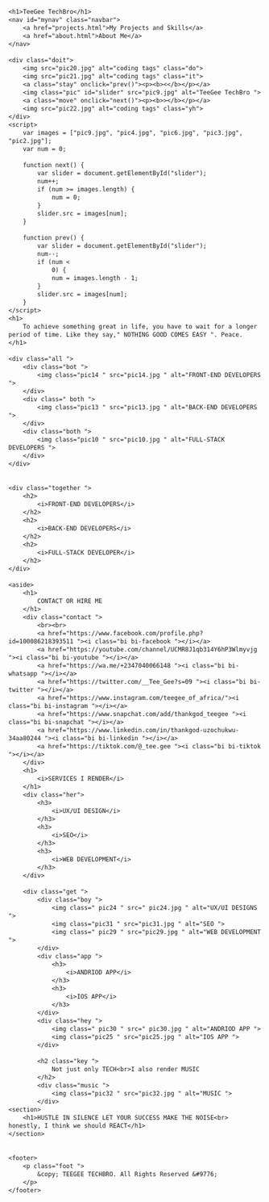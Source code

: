 <html lang="en">

<head>
    <meta charset="UTF-8">
    <meta http-equiv="X-UA-Compatible" content="IE=edge">
    <meta name="viewport" content="width=device-width, initial-scale=1.0">
    <title>TeeGee TechBro Portfolio</title>
    <link rel="stylesheet" href="tee.css">
    <link rel="stylesheet" href="https://cdn.jsdelivr.net/npm/bootstrap-icons@1.9.1/font/bootstrap-icons.css">
</head>

<body>

    <h1>TeeGee TechBro</h1>
    <nav id="mynav" class="navbar">
        <a href="projects.html">My Projects and Skills</a>
        <a href="about.html">About Me</a>
    </nav>

    <div class="doit">
        <img src="pic20.jpg" alt="coding tags" class="do">
        <img src="pic21.jpg" alt="coding tags" class="it">
        <a class="stay" onclick="prev()"><p><b><</b></p></a>
        <img class="pic" id="slider" src="pic9.jpg" alt="TeeGee TechBro ">
        <a class="move" onclick="next()"><p><b>></b></p></a>
        <img src="pic22.jpg" alt="coding tags" class="yh">
    </div>
    <script>
        var images = ["pic9.jpg", "pic4.jpg", "pic6.jpg", "pic3.jpg", "pic2.jpg"];
        var num = 0;

        function next() {
            var slider = document.getElementById("slider");
            num++;
            if (num >= images.length) {
                num = 0;
            }
            slider.src = images[num];
        }

        function prev() {
            var slider = document.getElementById("slider");
            num--;
            if (num <
                0) {
                num = images.length - 1;
            }
            slider.src = images[num];
        }
    </script>
    <h1>
        To achieve something great in life, you have to wait for a longer period of time. Like they say," NOTHING GOOD COMES EASY ". Peace.
    </h1>

    <div class="all ">
        <div class="bot ">
            <img class="pic14 " src="pic14.jpg " alt="FRONT-END DEVELOPERS ">
        </div>
        <div class=" both ">
            <img class="pic13 " src="pic13.jpg " alt="BACK-END DEVELOPERS ">
        </div>
        <div class="both ">
            <img class="pic10 " src="pic10.jpg " alt="FULL-STACK DEVELOPERS ">
        </div>
    </div>


    <div class="together ">
        <h2>
            <i>FRONT-END DEVELOPERS</i>
        </h2>
        <h2>
            <i>BACK-END DEVELOPERS</i>
        </h2>
        <h2>
            <i>FULL-STACK DEVELOPER</i>
        </h2>
    </div>

    <aside>
        <h1>
            CONTACT OR HIRE ME
        </h1>
        <div class="contact ">
            <br><br>
            <a href="https://www.facebook.com/profile.php?id=100086218393511 "><i class="bi bi-facebook "></i></a>
            <a href="https://youtube.com/channel/UCMR8J1qb314Y6hP3Wlmyvjg "><i class="bi bi-youtube "></i></a>
            <a href="https://wa.me/+2347040066148 "><i class="bi bi-whatsapp "></i></a>
            <a href="https://twitter.com/__Tee_Gee?s=09 "><i class="bi bi-twitter "></i></a>
            <a href="https://www.instagram.com/teegee_of_africa/"><i class="bi bi-instagram "></i></a>
            <a href="https://www.snapchat.com/add/thankgod_teegee "><i class="bi bi-snapchat "></i></a>
            <a href="https://www.linkedin.com/in/thankgod-uzochukwu-34aa80244 "><i class="bi bi-linkedin "></i></a>
            <a href="https://tiktok.com/@_tee.gee "><i class="bi bi-tiktok "></i></a>
        </div>
        <h1>
            <i>SERVICES I RENDER</i>
        </h1>
        <div class="her">
            <h3>
                <i>UX/UI DESIGN</i>
            </h3>
            <h3>
                <i>SEO</i>
            </h3>
            <h3>
                <i>WEB DEVELOPMENT</i>
            </h3>
        </div>

        <div class="get ">
            <div class="boy ">
                <img class=" pic24 " src=" pic24.jpg " alt="UX/UI DESIGNS ">
                <img class="pic31 " src="pic31.jpg " alt="SEO ">
                <img class=" pic29 " src="pic29.jpg " alt="WEB DEVELOPMENT ">
            </div>
            <div class="app ">
                <h3>
                    <i>ANDRIOD APP</i>
                </h3>
                <h3>
                    <i>IOS APP</i>
                </h3>
            </div>
            <div class="hey ">
                <img class=" pic30 " src=" pic30.jpg " alt="ANDRIOD APP ">
                <img class="pic25 " src="pic25.jpg " alt="IOS APP ">
            </div>

            <h2 class="key ">
                Not just only TECH<br>I also render MUSIC
            </h2>
            <div class="music ">
                <img class="pic32 " src="pic32.jpg " alt="MUSIC ">
            </div>
    <section>
        <h1>HUSTLE IN SILENCE LET YOUR SUCCESS MAKE THE NOISE<br> honestly, I think we should REACT</h1>
    </section>


    <footer>
        <p class="foot ">
            &copy; TEEGEE TECHBRO. All Rights Reserved &#9776;
        </p>
    </footer>

